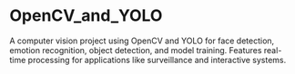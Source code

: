 # OpenCV_and_YOLO
A computer vision project using OpenCV and YOLO for face detection, emotion recognition, object detection, and model training. Features real-time processing for applications like surveillance and interactive systems.
